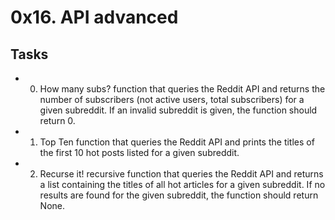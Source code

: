 # 0x16. API advanced

## Tasks
- 0. How many subs?
function that queries the Reddit API and returns the number of subscribers (not active users, total subscribers) for a given subreddit. If an invalid subreddit is given, the function should return 0.

- 1. Top Ten
function that queries the Reddit API and prints the titles of the first 10 hot posts listed for a given subreddit.

- 2. Recurse it!
recursive function that queries the Reddit API and returns a list containing the titles of all hot articles for a given subreddit. If no results are found for the given subreddit, the function should return None.
